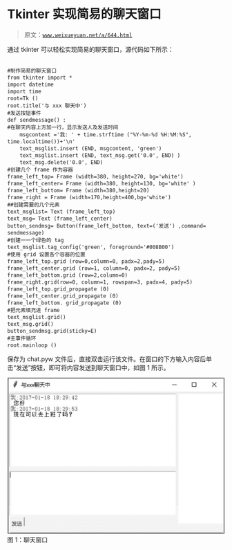 # Tkinter 实现简易的聊天窗口

> 原文：[`www.weixueyuan.net/a/644.html`](http://www.weixueyuan.net/a/644.html)

通过 tkinter 可以轻松实现简易的聊天窗口，源代码如下所示：

```

#制作简易的聊天窗口
from tkinter import *
import datetime
import time
root=Tk ()
root.title('与 xxx 聊天中')
#发送按钮事件
def sendmessage() :
#在聊天内容上方加一行，显示发送人及发送时间
    msgcontent ='我: ' + time.strftime ("%Y-%m-%d %H:%M:%S", time.localtime())+'\n'
    text_msglist.insert (END, msgcontent, 'green')
    text_msglist.insert (END, text_msg.get('0.0', END) )
    text_msg.delete('0.0', END)
#创建几个 frame 作为容器
frame_left_top= Frame (width=380, height=270, bg='white')
frame_left_center= Frame (width=380, height=130, bg='white' )
frame_left_bottom= Frame (width=380,height=20)
frame_right = Frame (width=170,height=400,bg='white')
##创建需要的几个元素
text_msglist= Text (frame_left_top)
text_msg= Text (frame_left_center)
button_sendmsg= Button(frame_left_bottom, text=('发送') ,command= sendmessage)
#创建一一个绿色的 tag
text_msglist.tag_config('green', foreground='#008B00')
#使用 grid 设置各个容器的位置
frame_left_top.grid (row=0,column=0, padx=2,pady=5)
frame_left_center.grid (row=1, column=0, padx=2, pady=5)
frame_left_bottom.grid (row=2,column=0)
frame_right.grid(row=0, column=1, rowspan=3, padx=4, pady=5)
frame_left_top.grid_propagate (0)
frame_left_center.grid_propagate (0)
frame_left_bottom. grid_propagate (0)
#把元素填充进 frame
text_msglist.grid()
text_msg.grid()
button_sendmsg.grid(sticky=E)
#主事件循环
root.mainloop ()
```

保存为 chat.pyw 文件后，直接双击运行该文件。在窗口的下方输入内容后单击“发送”按钮，即可将内容发送到聊天窗口中，如图 1 所示。

![聊天窗口](img/23e7d52ec52c5d22306d172c2daa5298.png)
图 1：聊天窗口